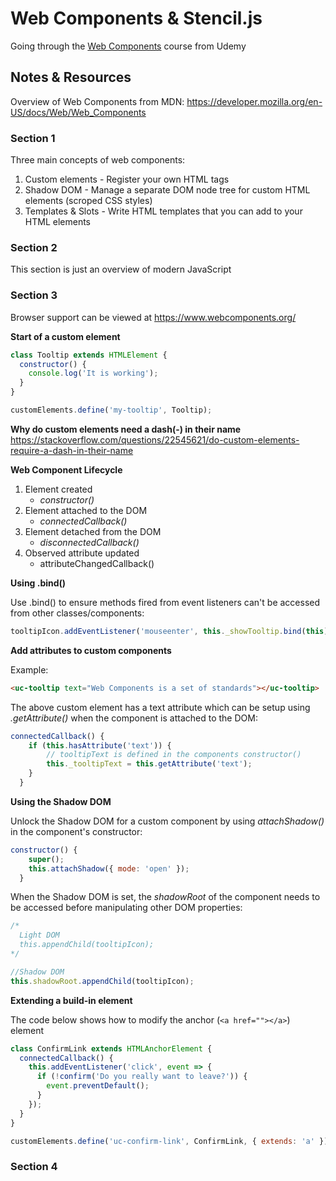 # Web Components & Stencil.js

Going through the [Web Components](https://www.udemy.com/web-components-stenciljs-build-custom-html-elements/) course from Udemy

## Notes & Resources

Overview of Web Components from MDN: https://developer.mozilla.org/en-US/docs/Web/Web_Components

### Section 1

Three main concepts of web components:

1. Custom elements - Register your own HTML tags
2. Shadow DOM - Manage a separate DOM node tree for custom HTML elements (scroped CSS styles)
3. Templates & Slots - Write HTML templates that you can add to your HTML elements

### Section 2

This section is just an overview of modern JavaScript

### Section 3

Browser support can be viewed at https://www.webcomponents.org/

**Start of a custom element**   
```javascript
class Tooltip extends HTMLElement {
  constructor() {
    console.log('It is working');
  }  
}

customElements.define('my-tooltip', Tooltip);
```

**Why do custom elements need a dash(-) in their name**   
https://stackoverflow.com/questions/22545621/do-custom-elements-require-a-dash-in-their-name


**Web Component Lifecycle**  
1. Element created
    * *constructor()*
2. Element attached to the DOM
    * *connectedCallback()*
3. Element detached from the DOM
    * *disconnectedCallback()*
4. Observed attribute updated
    * attributeChangedCallback()

**Using .bind()**

Use .bind() to ensure methods fired from event listeners can't be accessed from other classes/components:

```javascript
tooltipIcon.addEventListener('mouseenter', this._showTooltip.bind(this));
```

**Add attributes to custom components**

Example:
```html
<uc-tooltip text="Web Components is a set of standards"></uc-tooltip>
```

The above custom element has a text attribute which can be setup using *.getAttribute()* when the component is attached to the DOM:

```javascript
connectedCallback() {
    if (this.hasAttribute('text')) {
        // tooltipText is defined in the components constructor()
        this._tooltipText = this.getAttribute('text');
    }
  }
```

**Using the Shadow DOM**        

Unlock the Shadow DOM for a custom component by using *attachShadow()* in the component's constructor:

```javascript
constructor() {
    super();
    this.attachShadow({ mode: 'open' });
  }
```

When the Shadow DOM is set, the *shadowRoot* of the component needs to be accessed before manipulating other DOM properties:

```javascript
/*
  Light DOM
  this.appendChild(tooltipIcon);
*/

//Shadow DOM
this.shadowRoot.appendChild(tooltipIcon);
```

**Extending a build-in element**        

The code below shows how to modify the anchor (```<a href=""></a>```) element

```javascript
class ConfirmLink extends HTMLAnchorElement {
  connectedCallback() {
    this.addEventListener('click', event => {
      if (!confirm('Do you really want to leave?')) {
        event.preventDefault();
      }
    });
  }
}

customElements.define('uc-confirm-link', ConfirmLink, { extends: 'a' });
```

### Section 4


